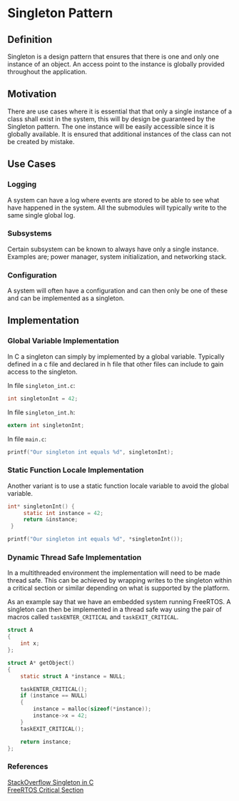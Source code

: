 # Singleton Pattern

## Definition

Singleton is a design pattern that ensures that there is one and only one instance of an object. An access point to the instance is globally provided throughout the application.

## Motivation

There are use cases where it is essential that that only a single instance of a class shall exist in the system, this will by design be guaranteed by the Singleton pattern. The one instance will be easily accessible since it is globally available. It is ensured that additional instances of the class can not be created by mistake.

## Use Cases

### Logging

A system can have a log where events are stored to be able to see what have happened in the system. All the submodules will typically write to the same single global log.

### Subsystems

Certain subsystem can be known to always have only a single instance. Examples are; power manager, system initialization, and networking stack.

### Configuration

A system will often have a configuration and can then only be one of these and can be implemented as a singleton.

## Implementation

### Global Variable Implementation

In C a singleton can simply by implemented by a global variable. Typically defined in a c file and declared in h file that other files can include to gain access to the singleton.

In file `singleton_int.c`:

```c
int singletonInt = 42;
```

In file `singleton_int.h`:

```c
extern int singletonInt;
```

In file `main.c`:

```c
printf("Our singleton int equals %d", singletonInt);
```

### Static Function Locale Implementation

Another variant is to use a static function locale variable to avoid the global variable.

```c
int* singletonInt() {
     static int instance = 42;
     return &instance;
 }
```

```c
printf("Our singleton int equals %d", *singletonInt());
```

### Dynamic Thread Safe Implementation

In a multithreaded environment the implementation will need to be made thread safe. This can be achieved by wrapping writes to the singleton within a critical section or similar depending on what is supported by the platform.

As an example say that we have an embedded system running FreeRTOS. A singleton can then be implemented in a thread safe way using the pair of macros called `taskENTER_CRITICAL` and `taskEXIT_CRITICAL`.

```c
struct A
{
    int x;
};

struct A* getObject()
{
    static struct A *instance = NULL;

    taskENTER_CRITICAL();
    if (instance == NULL)
    {
        instance = malloc(sizeof(*instance));
        instance->x = 42;
    }
    taskEXIT_CRITICAL();

    return instance;
};
```

### References

[StackOverflow Singleton in C](https://stackoverflow.com/questions/803673/how-to-create-a-singleton-in-c)  
[FreeRTOS Critical Section](https://www.freertos.org/taskENTER_CRITICAL_taskEXIT_CRITICAL.html)  
